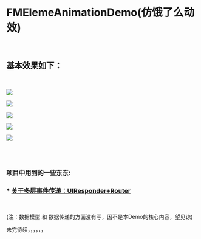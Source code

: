 # FMElemeAnimationDemo(仿饿了么动效)

<br>

## 基本效果如下：

<br>

![](https://github.com/fmok/FMElemeAnimationDemo/raw/master/ScreenShots/IMG_2017.PNG)

![](https://github.com/fmok/FMElemeAnimationDemo/raw/master/ScreenShots/IMG_2018.PNG)

![](https://github.com/fmok/FMElemeAnimationDemo/raw/master/ScreenShots/IMG_2021.PNG)

![](https://github.com/fmok/FMElemeAnimationDemo/raw/master/ScreenShots/IMG_2022.PNG)

![](https://github.com/fmok/FMElemeAnimationDemo/raw/master/ScreenShots/IMG_2023.PNG)

<br>
<br>

### 项目中用到的一些东东:

### * [关于多层事件传递：UIResponder+Router](http://www.jianshu.com/p/4b60a57c207d) 

<br>

(注：数据模型 和 数据传递的方面没有写，因不是本Demo的核心内容，望见谅)<br>

未完待续，，，，，，
